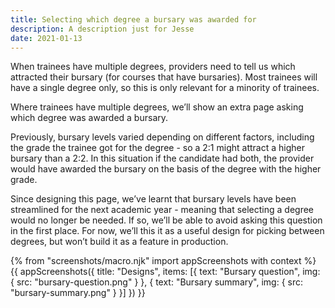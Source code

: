 ```yaml
---
title: Selecting which degree a bursary was awarded for
description: A description just for Jesse
date: 2021-01-13
---
```


When trainees have multiple degrees, providers need to tell us which attracted their bursary (for courses that have bursaries). Most trainees will have a single degree only, so this is only relevant for a minority of trainees. 

Where trainees have multiple degrees, we’ll show an extra page asking which degree was awarded a bursary.

Previously, bursary levels varied depending on different factors, including the grade the trainee got for the degree - so a 2:1 might attract a higher bursary than a 2:2. In this situation if the candidate had both, the provider would have awarded the bursary on the basis of the degree with the higher grade.

Since designing this page, we’ve learnt that bursary levels have been streamlined for the next academic year - meaning that selecting a degree would no longer be needed. If so, we’ll be able to avoid asking this question in the first place. For now, we’ll this it as a useful design for picking between degrees, but won’t build it as a feature in production.


{% from "screenshots/macro.njk" import appScreenshots with context %}
{{ appScreenshots({
  title: "Designs",
  items: [{
      text: "Bursary question",
      img: { src: "bursary-question.png" }
    }, {
      text: "Bursary summary",
      img: { src: "bursary-summary.png" }
    }]
}) }}
